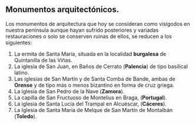 ## Monumentos arquitectónicos.
Los monumentos de arquitectura que hoy se consideran como visigodos en nuestra península aunque hayan sufrido posteriores y variadas restauraciones o solo se conserven ruinas de ellos, se reducen a los siguientes:

1.	La ermita de Santa María, situada en la localidad __burgalesa__ de Quintanilla de las Viñas.
2.	La iglesia de San Juan, en Baños de Cerrato (__Palencia__) de tipo basilical latino.
3.	Las iglesias de San Martín y de Santa Comba de Bande, ambas de __Orense__ y de tipo más o menos bizantino en forma de cruz griega.
4.	La iglesia de San Pedro de la Nave (**Zamora**).
5.	La capilla de San Fructuoso de Montelius en Braga, (**Portugal**).
6.	La iglesia de Santa Lucía del Trampal en Alcuéscar, (**Cáceres**).
7.	La Iglesia de Santa María de Melque de San Martín de Montalbán (__Toledo__).

